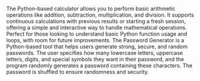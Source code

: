 The Python-based calculator allows you to perform basic arithmetic operations like addition, subtraction, multiplication, and division. It supports continuous calculations with previous results or starting a fresh session, offering a simple and interactive way to handle mathematical operations. Perfect for those looking to understand basic Python function usage and loops, with room for future improvements.
The Password Generator is a Python-based tool that helps users generate strong, secure, and random passwords. The user specifies how many lowercase letters, uppercase letters, digits, and special symbols they want in their password, and the program randomly generates a password containing these characters. The password is shuffled to ensure randomness and security.
